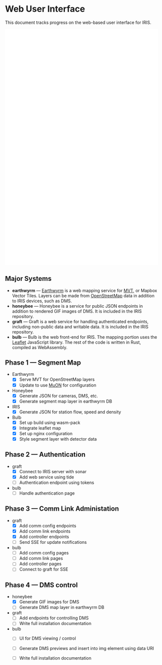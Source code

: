 # Web User Interface

This document tracks progress on the web-based user interface for IRIS.

![ui architecture](images/ui_architecture.svg)

## Major Systems

- **earthwyrm** — [Earthwyrm] is a web mapping service for [MVT], or Mapbox
  Vector Tiles.  Layers can be made from [OpenStreetMap] data in addition to
  IRIS devices, such as DMS.
- **honeybee** — Honeybee is a service for public JSON endpoints in addition to
  rendered GIF images of DMS.  It is included in the IRIS repository.
- **graft** — Graft is a web service for handling authenticated endpoints,
  including non-public data and writable data.  It is included in the IRIS
  repository.
- **bulb** — Bulb is the web front-end for IRIS.  The mapping portion uses the
  [Leaflet] JavaScript library.  The rest of the code is written in Rust,
  compiled as WebAssembly.

## Phase 1 — Segment Map

* Earthwyrm
  - [X] Serve MVT for OpenStreetMap layers
  - [X] Update to use [MuON] for configuration
* Honeybee
  - [X] Generate JSON for cameras, DMS, etc.
  - [X] Generate segment map layer in earthwyrm DB
* IRIS
  - [X] Generate JSON for station flow, speed and density
* Bulb
  - [X] Set up build using wasm-pack
  - [X] Integrate leaflet map
  - [X] Set up nginx configuration
  - [X] Style segment layer with detector data

## Phase 2 — Authentication

* graft
  - [X] Connect to IRIS server with sonar
  - [X] Add web service using tide
  - [ ] Authentication endpoint using tokens
* bulb
  - [ ] Handle authentication page

## Phase 3 — Comm Link Administation

* graft
  - [X] Add comm config endpoints
  - [X] Add comm link endpoints
  - [X] Add controller endpoints
  - [ ] Send SSE for update notifications
* bulb
  - [ ] Add comm config pages
  - [ ] Add comm link pages
  - [ ] Add controller pages
  - [ ] Connect to graft for SSE

## Phase 4 — DMS control

* honeybee
  - [X] Generate GIF images for DMS
  - [ ] Generate DMS map layer in earthwyrm DB
* graft
  - [ ] Add endpoints for controlling DMS
  - [ ] Write full installation documentation
* bulb
  - [ ] UI for DMS viewing / control
  - [ ] Generate DMS previews and insert into img element using data URI
  - [ ] Write full installation documentation


[earthwyrm]: https://github.com/DougLau/earthwyrm
[Leaflet]: https://github.com/Leaflet/Leaflet
[MuON]: https://github.com/muon-data/muon
[MVT]: https://docs.mapbox.com/vector-tiles/reference/
[OpenStreetMap]: https://www.openstreetmap.org
